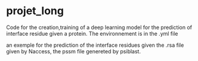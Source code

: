 # projet_long
Code for the creation,training of a deep learning model for the prediction
of interface residue given a protein.
The environnement is in the .yml file

an exemple for the prediction of the interface residues given the .rsa file
given by Naccess, the pssm file genereted by psiblast.

